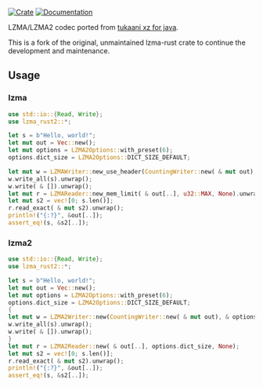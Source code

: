 [![Crate](https://img.shields.io/crates/v/lzma-rust2.svg)](https://crates.io/crates/lzma-rust2)
[![Documentation](https://docs.rs/lzma-rust2/badge.svg)](https://docs.rs/lzma-rust2)

LZMA/LZMA2 codec ported from [tukaani xz for java](https://tukaani.org/xz/java.html).

This is a fork of the original, unmaintained lzma-rust crate to continue the development and maintenance.

## Usage

### lzma

```rust
use std::io::{Read, Write};
use lzma_rust2::*;

let s = b"Hello, world!";
let mut out = Vec::new();
let mut options = LZMA2Options::with_preset(6);
options.dict_size = LZMA2Options::DICT_SIZE_DEFAULT;

let mut w = LZMAWriter::new_use_header(CountingWriter::new( & mut out), & options, None).unwrap();
w.write_all(s).unwrap();
w.write( & []).unwrap();
let mut r = LZMAReader::new_mem_limit( & out[..], u32::MAX, None).unwrap();
let mut s2 = vec![0; s.len()];
r.read_exact( & mut s2).unwrap();
println!("{:?}", &out[..]);
assert_eq!(s, &s2[..]);
```

### lzma2

```rust
use std::io::{Read, Write};
use lzma_rust2::*;

let s = b"Hello, world!";
let mut out = Vec::new();
let mut options = LZMA2Options::with_preset(6);
options.dict_size = LZMA2Options::DICT_SIZE_DEFAULT;
{
let mut w = LZMA2Writer::new(CountingWriter::new( & mut out), & options);
w.write_all(s).unwrap();
w.write( & []).unwrap();
}
let mut r = LZMA2Reader::new( & out[..], options.dict_size, None);
let mut s2 = vec![0; s.len()];
r.read_exact( & mut s2).unwrap();
println!("{:?}", &out[..]);
assert_eq!(s, &s2[..]);
````
